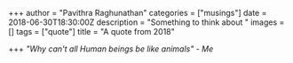 +++
author = "Pavithra Raghunathan"
categories = ["musings"]
date = 2018-06-30T18:30:00Z
description = "Something to think about "
images = []
tags = ["quote"]
title = "A quote from 2018"

+++
_"Why can't all Human beings be like animals" - Me_